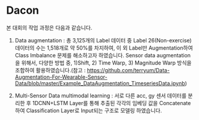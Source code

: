 # Dacon


본 대회의 작업 과정은 다음과 같습니다.

1. Data augmentation : 
총 3,125개의 Label 데이터 중 Label 26(Non-exercise)데이터의 수는 1,518개로 약 50%를 차지하여, 이 외 Label만 Augmentation하여 Class Imbalance 문제를 해소하고자 하였습니다. Sensor data augmentation을 위해서, 다양한 방법 중, 1)Shift, 2) Time Warp, 3) Magnitude Warp 방식을 조합하여 활용하였습니다.(참고 : https://github.com/terryum/Data-Augmentation-For-Wearable-Sensor-Data/blob/master/Example_DataAugmentation_TimeseriesData.ipynb)

2. Multi-Sensor Data multimodal learning : 
서로 다른 acc, gy 센서 데이터를 분리한 후 1DCNN+LSTM Layer를 통해 추출된 각각의 임베딩 값을 Concatenate하여 Classification Layer로 Input되는 구조로 모델링 하였습니다.
